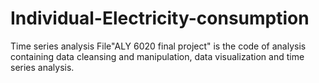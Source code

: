 # Individual-Electricity-consumption
Time series analysis
File"ALY 6020 final project" is the code of analysis containing data cleansing and manipulation, data visualization and time series analysis.
